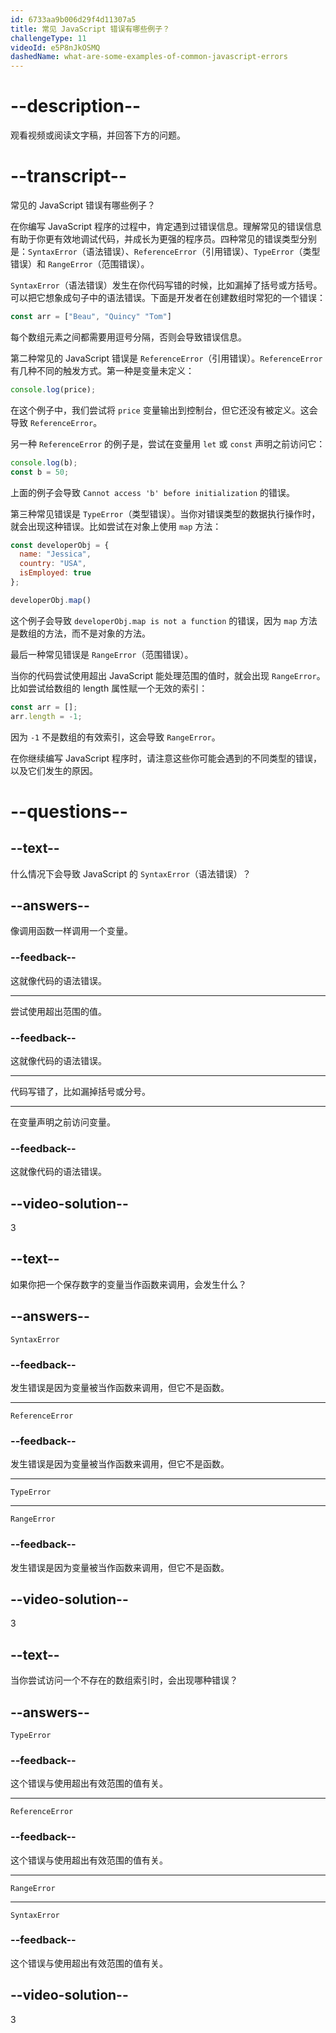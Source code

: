 ```yaml
---
id: 6733aa9b006d29f4d11307a5
title: 常见 JavaScript 错误有哪些例子？
challengeType: 11
videoId: e5P8nJkOSMQ
dashedName: what-are-some-examples-of-common-javascript-errors
---
```


# --description--

观看视频或阅读文字稿，并回答下方的问题。

# --transcript--

常见的 JavaScript 错误有哪些例子？

在你编写 JavaScript 程序的过程中，肯定遇到过错误信息。理解常见的错误信息有助于你更有效地调试代码，并成长为更强的程序员。四种常见的错误类型分别是：`SyntaxError`（语法错误）、`ReferenceError`（引用错误）、`TypeError`（类型错误）和 `RangeError`（范围错误）。

`SyntaxError`（语法错误）发生在你代码写错的时候，比如漏掉了括号或方括号。可以把它想象成句子中的语法错误。下面是开发者在创建数组时常犯的一个错误：

```js
const arr = ["Beau", "Quincy" "Tom"]
```

每个数组元素之间都需要用逗号分隔，否则会导致错误信息。

第二种常见的 JavaScript 错误是 `ReferenceError`（引用错误）。`ReferenceError` 有几种不同的触发方式。第一种是变量未定义：

```js
console.log(price);
```

在这个例子中，我们尝试将 `price` 变量输出到控制台，但它还没有被定义。这会导致 `ReferenceError`。

另一种 `ReferenceError` 的例子是，尝试在变量用 `let` 或 `const` 声明之前访问它：

```js
console.log(b);
const b = 50;
```

上面的例子会导致 `Cannot access 'b' before initialization` 的错误。

第三种常见错误是 `TypeError`（类型错误）。当你对错误类型的数据执行操作时，就会出现这种错误。比如尝试在对象上使用 `map` 方法：

```js
const developerObj = {
  name: "Jessica",
  country: "USA",
  isEmployed: true
};

developerObj.map()
```

这个例子会导致 `developerObj.map is not a function` 的错误，因为 `map` 方法是数组的方法，而不是对象的方法。

最后一种常见错误是 `RangeError`（范围错误）。

当你的代码尝试使用超出 JavaScript 能处理范围的值时，就会出现 `RangeError`。比如尝试给数组的 length 属性赋一个无效的索引：

```js
const arr = [];
arr.length = -1; 
```

因为 `-1` 不是数组的有效索引，这会导致 `RangeError`。

在你继续编写 JavaScript 程序时，请注意这些你可能会遇到的不同类型的错误，以及它们发生的原因。

# --questions--

## --text--

什么情况下会导致 JavaScript 的 `SyntaxError`（语法错误）？

## --answers--

像调用函数一样调用一个变量。

### --feedback--

这就像代码的语法错误。

---

尝试使用超出范围的值。

### --feedback--

这就像代码的语法错误。

---

代码写错了，比如漏掉括号或分号。

---

在变量声明之前访问变量。

### --feedback--

这就像代码的语法错误。

## --video-solution--

3

## --text--

如果你把一个保存数字的变量当作函数来调用，会发生什么？

## --answers--

`SyntaxError`

### --feedback--

发生错误是因为变量被当作函数来调用，但它不是函数。

---

`ReferenceError`

### --feedback--

发生错误是因为变量被当作函数来调用，但它不是函数。

---

`TypeError`

---

`RangeError`

### --feedback--

发生错误是因为变量被当作函数来调用，但它不是函数。

## --video-solution--

3

## --text--

当你尝试访问一个不存在的数组索引时，会出现哪种错误？

## --answers--

`TypeError`

### --feedback--

这个错误与使用超出有效范围的值有关。

---

`ReferenceError`

### --feedback--

这个错误与使用超出有效范围的值有关。

---

`RangeError`

---

`SyntaxError`

### --feedback--

这个错误与使用超出有效范围的值有关。

## --video-solution--

3

